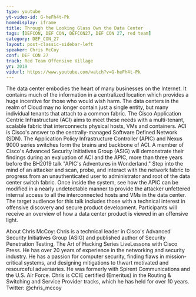 ```yaml
---
type: youtube
yt-video-id: G-heFh4t-Pk
homedisplay: iframe
title: Through the Looking Glass Own the Data Center
tags: [DEFCON, DEF CON, DEFCON27, DEF CON 27, red team]
category: DEF_CON_27
layout: post-classic-sidebar-left
speaker: Chris McCoy
conf: DEF CON 27
track: Red Team Offensive Village
yr: 2019
vidurl: https://www.youtube.com/watch?v=G-heFh4t-Pk
---
```

The data center embodies the heart of many businesses on the Internet. It contains much of the information in a centralized location which provides a huge incentive for those who would wish harm. The data centers in the realm of Cloud may no longer contain just a single entity, but many individual tenants that attach to a common fabric. The Cisco Application Centric Infrastructure (ACI) aims to meet these needs with a multi-tenant, scalable fabric that interconnects physical hosts, VMs and containers. ACI is Cisco's answer to the centrally-managed Software Defined Network (SDN). The Application Policy Infrastructure Controller (APIC) and Nexus 9000 series switches form the brains and backbone of ACI.
A member of Cisco's Advanced Security Initiatives Group (ASIG) will demonstrate their findings during an evaluation of ACI and the APIC, more than three years before the BH2019 talk "APIC's Adventures in Wonderland." Step into the mind of an attacker and scan, probe, and interact with the network fabric to progress from an unauthenticated user to administrator and root of the data center switch fabric. Once inside the system, see how the APIC can be modified in a nearly undetectable manner to provide the attacker unfettered internal access to all the interconnected hosts and VMs in the data center. The target audience for this talk includes those with a technical interest in offensive discovery and secure product development. Participants will receive an overview of how a data center product is viewed in an offensive light.

About Chris McCoy: Chris is a technical leader in Cisco's Advanced Security Initiatives Group (ASIG) and published author of Security Penetration Testing, The Art of Hacking Series LiveLessons with Cisco Press. He has over 20 years of experience in the networking and security industry. He has a passion for computer security, finding flaws in mission-critical systems, and designing mitigations to thwart motivated and resourceful adversaries. He was formerly with Spirent Communications and the U.S. Air Force. Chris is CCIE certified (Emeritus) in the Routing & Switching and Service Provider tracks, which he has held for over 10 years. Twitter: @chris_mccoy
